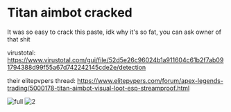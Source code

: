 # Titan aimbot cracked
It was so easy to crack this paste, idk why it's so fat, you can ask owner of that shit

virustotal: https://www.virustotal.com/gui/file/52d5e26c96024b1a911604c61b2f7ab091794388d99f55a67d742242145cde2e/detection

their elitepvpers thread: https://www.elitepvpers.com/forum/apex-legends-trading/5000178-titan-aimbot-visual-loot-esp-streamproof.html

![full](https://user-images.githubusercontent.com/104938153/167264827-504951be-e04c-4083-aa6c-7443a257251c.png)
![2](https://user-images.githubusercontent.com/104938153/167264826-6ef3b37b-1587-4518-85a8-a9079ceb3860.gif)

